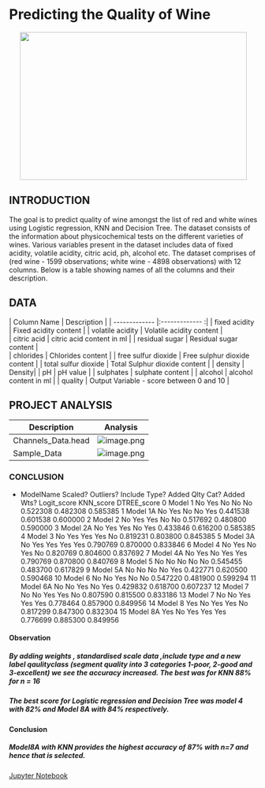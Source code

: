 # Predicting the Quality of Wine
<p align="center">
  <img width="460" height="300" src="images/TRAIsNewRules.jpg">
</p>


## INTRODUCTION
The goal is to predict quality of wine amongst the list of red and white wines using Logistic regression, KNN and Decision Tree. 
The dataset consists of the information about physicochemical tests on the different varieties of wines. 
Various variables present in the dataset includes data of fixed acidity, volatile acidity, citric acid, ph, alcohol etc. 
The dataset comprises of (red wine - 1599 observations; white wine - 4898 observations) with 12 columns. 
Below is a table showing names of all the columns and their description.

## DATA
| Column Name          | Description                                               |
| -------------        |:-------------                                            :| 
| fixed acidity         | Fixed acidity content                                        | 
| volatile acidity      | Volatile acidity content                         |  
| citric acid           | citric acid content in ml                                          | 
| residual sugar        | Residual sugar content                                         |   
| chlorides             | Chlorides content                                          |
| free sulfur dioxide   | Free sulphur dioxide content                                          |
| total sulfur dioxide  | Total Sulphur dioxide content |
| density               | Density|
| pH                    | pH value                                             |
| sulphates             | sulphate content                                          |
| alcohol               | alcohol content in ml                                              |
| quality               | Output Variable - score between 0 and 10                                              |


## PROJECT ANALYSIS
| Description | Analysis |
| --- | --- |
| Channels_Data.head | ![image.png](images/PrimaryMasterData.png) |
| Sample_Data | ![image.png](images/SampleUsers.png) |


### CONCLUSION

- ModelName	Scaled?	Outliers?	Include Type?	Added Qlty Cat?	Added Wts?	Logit_score	KNN_score	DTREE_score
0	Model 1	No	Yes	No	No	No	0.522308	0.482308	0.585385
1	Model 1A	No	Yes	No	No	Yes	0.441538	0.601538	0.600000
2	Model 2	No	Yes	Yes	No	No	0.517692	0.480800	0.590000
3	Model 2A	No	Yes	Yes	No	Yes	0.433846	0.616200	0.585385
4	Model 3	No	Yes	Yes	Yes	No	0.819231	0.803800	0.845385
5	Model 3A	No	Yes	Yes	Yes	Yes	0.790769	0.870000	0.833846
6	Model 4	No	Yes	No	Yes	No	0.820769	0.804600	0.837692
7	Model 4A	No	Yes	No	Yes	Yes	0.790769	0.870800	0.840769
8	Model 5	No	No	No	No	No	0.545455	0.483700	0.617829
9	Model 5A	No	No	No	No	Yes	0.422771	0.620500	0.590468
10	Model 6	No	No	Yes	No	No	0.547220	0.481900	0.599294
11	Model 6A	No	No	Yes	No	Yes	0.429832	0.618700	0.607237
12	Model 7	No	No	Yes	Yes	No	0.807590	0.815500	0.833186
13	Model 7	No	No	Yes	Yes	Yes	0.778464	0.857900	0.849956
14	Model 8	Yes	No	Yes	Yes	No	0.817299	0.847300	0.832304
15	Model 8A	Yes	No	Yes	Yes	Yes	0.776699	0.885300	0.849956

#### Observation
##### By adding weights , standardised scale data ,include type and a new label qaulityclass (segment quality into 3 categories 1-poor, 2-good and 3-excellent) we see the accuracy increased. The best was for  KNN  88% for n = 16

##### The best score for Logistic regression and Decision Tree was model 4 with 82% and Model 8A with 84% respectively.

#### Conclusion
##### Model8A with KNN provides the highest accuracy of 87% with n=7 and hence that is selected.


[Jupyter Notebook](.WineQuality-Classification/EDAReport/EDAnotebookTRAI-Usecase-Ver3.ipynb)

